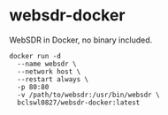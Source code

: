 # websdr-docker

WebSDR in Docker, no binary included.

```
docker run -d 
  --name websdr \
  --network host \
  --restart always \
  -p 80:80
  -v /path/to/websdr:/usr/bin/websdr \
  bclswl0827/websdr-docker:latest
```
